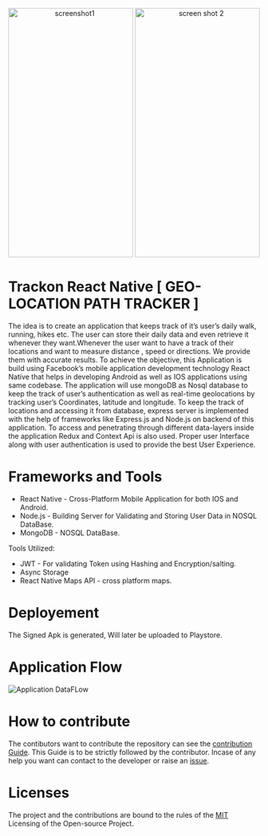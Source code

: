 <p Align="center">
  <img src="https://github.com/Uyadav207/Trackon-Tracker-Application/blob/master/screen1.jpeg?raw=true" alt="screenshot1" height="500" width="250" />
  <img src="https://github.com/Uyadav207/Trackon-Tracker-Application/blob/master/screen2.jpeg?raw=true" alt="screen shot 2"  height="500" width="250" />
</p>

# Trackon React Native [ GEO-LOCATION PATH TRACKER ]

The idea is to create an application that keeps track of it’s user’s daily walk, running, hikes etc. The user can store their daily data and even retrieve it whenever they want.Whenever the user want to have a track of their locations and want to measure distance , speed or directions. We provide them with accurate results. To achieve the objective, this Application is build using Facebook’s mobile application development technology React Native that helps in developing Android as well as IOS applications using same codebase. The application will use mongoDB as Nosql database to keep the track of user’s authentication as well as real-time geolocations by tracking user’s Coordinates, latitude and longitude.
To keep the track of locations and accessing it from database, express server is implemented with the help of frameworks like Express.js and Node.js on backend of this application. To access and penetrating through different data-layers inside the application Redux and Context Api is also used. Proper user Interface along with user authentication is used to provide the best User Experience.

# Frameworks and Tools

- React Native - Cross-Platform Mobile Application for both IOS and Android.
- Node.js - Building Server for Validating and Storing User Data in NOSQL DataBase.
- MongoDB - NOSQL DataBase.

Tools Utilized: 

- JWT - For validating Token using Hashing and Encryption/salting.
- Async Storage
- React Native Maps API -  cross platform maps.

# Deployement 

The Signed Apk is generated, Will later be uploaded to Playstore.

# Application Flow

![Application DataFLow](https://user-images.githubusercontent.com/50916299/124765369-83b6b180-df53-11eb-89b9-03b6e94b4783.png)

# How to contribute

The contibutors want to contribute the repository can see the [contribution Guide](https://github.com/Uyadav207/). This Guide is to be strictly followed by the contributor. Incase of any help you want can contact to the developer or raise an [issue](https://github.com/Uyadav207/whatsapp-clone/issues).

# Licenses

The project and the contributions are bound to the rules of the [MIT]() Licensing of the Open-source Project.
